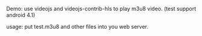 Demo: use videojs and videojs-contrib-hls to play m3u8 video. (test support android 4.1)

usage:
put test.m3u8 and other files into you web server.
